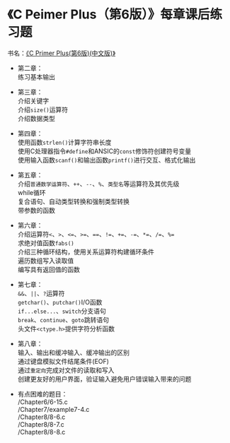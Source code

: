 # 《C Peimer Plus（第6版）》每章课后练习题
书名：[《C Primer Plus(第6版)(中文版)》](https://book.douban.com/subject/26792521/)
- 第二章：<br>
	练习基本输出

- 第三章：<br>
	介绍关键字<br>
	介绍`size()`运算符<br>
	介绍数据类型<br>

- 第四章：<br>
	使用函数`strlen()`计算字符串长度<br>
	使用C处理器指令`#define`和ANSIC的`const`修饰符创建符号变量<br>
	使用输入函数`scanf()`和输出函数`printf()`进行交互、格式化输出<br>

- 第五章：<br>
	介绍`普通数学运算符`、`++`、`--`、`%`、`类型名`等运算符及其优先级<br>
	while循环<br>
	复合语句、自动类型转换和强制类型转换<br>
	带参数的函数<br>

- 第六章：<br>
	介绍运算符`<`、`>`、`<=`、`>=`、`==`、`!=`、`+=`、`-=`、`*=`、`/=`、`%=`<br>
	求绝对值函数`fabs()`<br>
	介绍三种循环结构，使用关系运算符构建循环条件<br>
	遍历数组写入读取值<br>
	编写具有返回值的函数<br>

- 第七章：<br>
	`&&`、`||`、`?`运算符<br>
	`getchar()`、`putchar()`I/O函数<br>
	`if...else...`、`switch`分支语句<br>
	`break`、`continue`、`goto`跳转语句<br>
	头文件`<ctype.h>`提供字符分析函数<br>
	
- 第八章：<br>
	输入、输出和缓冲输入、缓冲输出的区别<br>
	通过键盘模拟文件结尾条件(EOF)<br>
	通过`重定向`完成对文件的读取和写入<br>
	创建更友好的用户界面，验证输入避免用户错误输入带来的问题<br>

- 有点困难的题目：<br>
	/Chapter6/6-15.c<br>
	/Chapter7/example7-4.c<br>
	/Chapter8/8-6.c<br>
	/Chapter8/8-7.c<br>
	/Chapter8/8-8.c<br>
